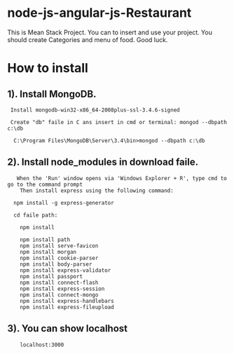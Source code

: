 # node-js-angular-js-Restaurant
This is Mean Stack Project.
You can to insert and use your project.
You should create Categories and menu of food.
Good luck.

# How to install

## 1). Install MongoDB.
      
     Install mongodb-win32-x86_64-2008plus-ssl-3.4.6-signed
     
     Create "db" faile in C ans insert in cmd or terminal: mongod --dbpath c:\db
     
      C:\Program Files\MongoDB\Server\3.4\bin>mongod --dbpath c:\db
      

## 2). Install node_modules in download faile.
        
       When the 'Run' window opens via 'Windows Explorer + R', type cmd to go to the command prompt
        Then install express using the following command:
      
      npm install -g express-generator
      
      cd faile path:
      
        npm install
        
        npm install path
        npm install serve-favicon
        npm install morgan
        npm install cookie-parser
        npm install body-parser
        npm install express-validator
        npm install passport
        npm install connect-flash
        npm install express-session
        npm install connect-mongo
        npm install express-handlebars
        npm install express-fileupload
      
## 3). You can show localhost

        localhost:3000
        



